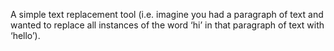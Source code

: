 A simple text replacement tool (i.e. imagine you had a paragraph of text and wanted to replace all instances of the word ‘hi’ in that paragraph of text with ‘hello’).
